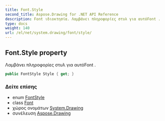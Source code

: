 ```yaml
---
title: Font.Style
second_title: Aspose.Drawing for .NET API Reference
description: Font ιδιοκτησία. Λαμβάνει πληροφορίες στυλ για αυτόFont .
type: docs
weight: 140
url: /el/net/system.drawing/font/style/
---
```

## Font.Style property

Λαμβάνει πληροφορίες στυλ για αυτόFont .

```csharp
public FontStyle Style { get; }
```

### Δείτε επίσης

* enum [FontStyle](../../fontstyle/)
* class [Font](../)
* χώρος ονομάτων [System.Drawing](../../font/)
* συνέλευση [Aspose.Drawing](../../../)


